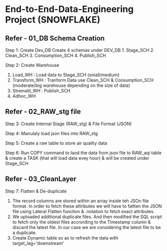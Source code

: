 # End-to-End-Data-Engineering Project (SNOWFLAKE)

## Refer -  01_DB Schema Creation
Step 1: Create Dev_DB Create 4 schemas under DEV_DB
    1. Stage_SCH
    2. Clean_SCH
    3. Consumption_SCH
    4. Publish_SCH
 
Step 2: Create Warehouse 
  1. Load_WH : Load data to Stage_SCH (small/medium)
  2. Transform_WH : Tranform Data use Clean_SCH & Consumption_SCH (moderate/big warehouse depending on the size of data) 
  3. Stremalit_WH : Publish_SCH
  4. Adhoc_WH 

## Refer - 02_RAW_stg file 
Step 3: Create Internal Stage (RAW_stg) & File Format (JSON)

Step 4: Manulaly load json files into RAW_stg 

Step 5: Create a raw table to store air quality data

Step 6: Run COPY command to laod the data from json file to RAW_aqi table & create a TASK (that will load data evey hour) & will be created under Stage_SCH

## Refer -  03_CleanLayer   
Step 7: Flatten & De-duplicate 
  1. The record columns are stored within an array inside teh JSOn file format. In order to fetch these attributes we will have to faltten the JSON file using Lateral Flatten function & .notation to fetch exact         attributes. 
  2. We uploaded additional duplicate files. And then modified the SQL script to fetch only the oldest files accrording to the Timestamp column & discard the latest file. In our case we are considering the latest file to be a duplicate.
  3. Create Dynamic table so as to refresh the data with target_lag='downstream'



